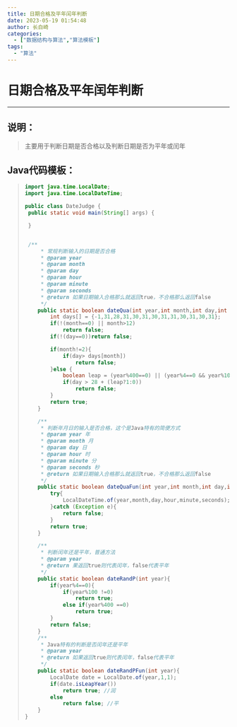 ```yaml
---
title: 日期合格及平年闰年判断
date: 2023-05-19 01:54:48
author: 长白崎
categories:
  - ["数据结构与算法","算法模板"]
tags:
  - "算法"
---
```




# 日期合格及平年闰年判断

---

## 说明：

> 主要用于判断日期是否合格以及判断日期是否为平年或闰年

## Java代码模板：

> ```java
> import java.time.LocalDate;
> import java.time.LocalDateTime;
> 
> public class DateJudge {
>  public static void main(String[] args) {
> 
>  }
> 
> 
>  /**
>      * 常规判断输入的日期是否合格
>      * @param year
>      * @param month
>      * @param day
>      * @param hour
>      * @param minute
>      * @param seconds
>      * @return 如果日期输入合格那么就返回true，不合格那么返回false
>      */
>     public static boolean dateQua(int year,int month,int day,int hour,int minute,int seconds) {
>         int days[] = {-1,31,28,31,30,31,30,31,31,30,31,30,31};
>         if(!(month==0) || month>12)
>             return false;
>         if(!(day==0))return false;
> 
>         if(month!=2){
>             if(day> days[month])
>                 return false;
>         }else {
>             boolean leap = (year%400==0) || (year%4==0 && year%100!=0);
>             if(day > 28 + (leap?1:0))
>                 return false;
>         }
>         return true;
>     }
> 
>     /**
>      * 判断年月日的输入是否合格，这个是Java特有的简便方式
>      * @param year 年
>      * @param month 月
>      * @param day 日
>      * @param hour 时
>      * @param minute 分
>      * @param seconds 秒
>      * @return 如果日期输入合格那么就返回true，不合格那么返回false
>      */
>     public static boolean dateQuaFun(int year,int month,int day,int hour,int minute,int seconds){
>         try{
>             LocalDateTime.of(year,month,day,hour,minute,seconds);
>         }catch (Exception e){
>             return false;
>         }
>         return true;
>     }
> 
>     /**
>      * 判断闰年还是平年，普通方法
>      * @param year
>      * @return 果返回true则代表闰年，false代表平年
>      */
>     public static boolean dateRandP(int year){
>         if(year%4==0){
>             if(year%100 !=0)
>                 return true;
>             else if(year%400 ==0)
>                 return true;
>         }
>         return false;
>     }
>     /**
>      * Java特有的判断是否闰年还是平年
>      * @param year
>      * @return 如果返回true则代表闰年，false代表平年
>      */
>     public static boolean dateRandPFun(int year){
>         LocalDate date = LocalDate.of(year,1,1);
>         if(date.isLeapYear())
>             return true; //润
>         else
>             return false; //平
>     }
> }
> ```